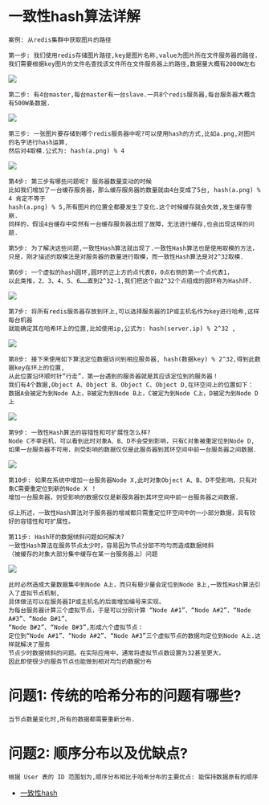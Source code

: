 # 一致性hash算法详解

    案例: 从redis集群中获取图片的路径

    第一步: 我们使用redis存储图片路径,key是图片名称,value为图片所在文件服务器的路径.
    我们需要根据key图片的文件名查找该文件所在文件服务器上的路径,数据量大概有2000W左右

![](../pics/redis-master-slave.jpg)
    
    第二步: 有4台master,每台master有一台slave.一共8个redis服务器,每台服务器大概含有500W条数据.

![](../pics/redis-master-slave2.jpg)

    第三步: 一张图片要存储到哪个redis服务器中呢?可以使用hash的方式,比如a.png,对图片的名字进行hash运算,
    然后对4取模.公式为: hash(a.png) % 4

![](../pics/redis-master-slave3.jpg)

    第4步: 第三步有哪些问题呢? 服务器数量变动的时候
    比如我们增加了一台缓存服务器，那么缓存服务器的数量就由4台变成了5台, hash(a.png) % 4 肯定不等于
    hash(a.png) % 5,所有图片的位置全都要发生了变化.这个时候缓存就会失效,发生缓存雪崩.
    同样的，假设4台缓存中突然有一台缓存服务器出现了故障，无法进行缓存,也会出现这样的问题.
    
    第5步: 为了解决这些问题,一致性Hash算法就出现了.一致性Hash算法也是使用取模的方法，
    只是，刚才描述的取模法是对服务器的数量进行取模，而一致性Hash算法是对2^32取模.

    第6步: 一个虚拟的hash圆环,圆环的正上方的点代表0，0点右侧的第一个点代表1，
    以此类推，2、3、4、5、6……直到2^32-1,我们把这个由2^32个点组成的圆环称为Hash环.
    
![](../pics/hash环01.jpg)
    
    第7步: 将所有redis服务器存放到环上,可以选择服务器的IP或主机名作为key进行哈希,这样每台机器
    就能确定其在哈希环上的位置,比如使用ip,公式为: hash(server.ip) % 2^32 ,
    
![](../pics/hash环02.jpg)

    第8步: 接下来使用如下算法定位数据访问到相应服务器, hash(数据key) % 2^32,得到此数据key在环上的位置,
    从此位置沿环顺时针“行走”，第一台遇到的服务器就是其应该定位到的服务器！
    我们有4个数据,Object A、Object B、Object C、Object D,在环空间上的位置如下：
    数据A会被定为到Node A上，B被定为到Node B上，C被定为到Node C上，D被定为到Node D上
    
![](../pics/hash环03.jpg)

    第9步: 一致性Hash算法的容错性和可扩展性怎么样?
    Node C不幸宕机，可以看到此时对象A、B、D不会受到影响，只有C对象被重定位到Node D,
    如果一台服务器不可用，则受影响的数据仅仅是此服务器到其环空间中前一台服务器之间数据.
    
![](../pics/hash环04.jpg)

    第10步: 如果在系统中增加一台服务器Node X,此时对象Object A、B、D不受影响，只有对象C需要重定位到新的Node X ！
    增加一台服务器，则受影响的数据仅仅是新服务器到其环空间中前一台服务器之间数据.
    
    综上所述，一致性Hash算法对于服务器的增减都只需重定位环空间中的一小部分数据，具有较好的容错性和可扩展性。

    第11步: Hash环的数据倾斜问题如何解决?
    一致性Hash算法在服务节点太少时，容易因为节点分部不均匀而造成数据倾斜
    （被缓存的对象大部分集中缓存在某一台服务器上）问题

![](../pics/hash环05.jpg)

    此时必然造成大量数据集中到Node A上，而只有极少量会定位到Node B上,一致性Hash算法引入了虚拟节点机制,
    具体做法可以在服务器IP或主机名的后面增加编号来实现。
    为每台服务器计算三个虚拟节点，于是可以分别计算 “Node A#1”、“Node A#2”、“Node A#3”、“Node B#1”、
    “Node B#2”、“Node B#3”,形成六个虚拟节点：
    定位到“Node A#1”、“Node A#2”、“Node A#3”三个虚拟节点的数据均定位到Node A上.这样就解决了服务
    节点少时数据倾斜的问题。在实际应用中，通常将虚拟节点数设置为32甚至更大，
    因此即使很少的服务节点也能做到相对均匀的数据分布

# 问题1: 传统的哈希分布的问题有哪些?

    当节点数量变化时,所有的数据都需要重新分布.

# 问题2: 顺序分布以及优缺点?

    根据 User 表的 ID 范围划为,顺序分布相比于哈希分布的主要优点: 能保持数据原有的顺序

- [一致性hash](https://zhuanlan.zhihu.com/p/34985026)